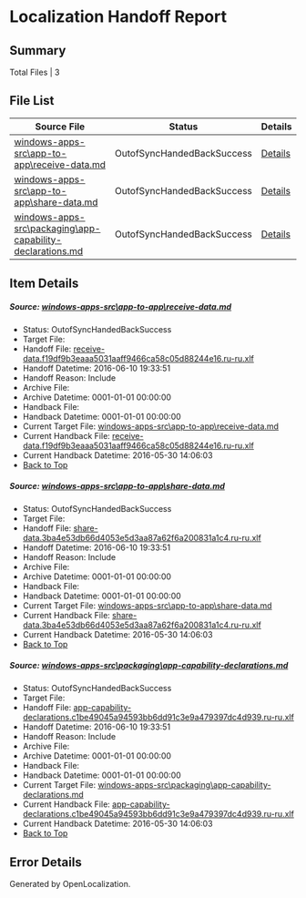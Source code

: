 # <a name='report-top'></a> Localization Handoff Report

## Summary
 Total Files | 3

## File List
 Source File | Status | Details 
 ----------- | ------ | ------- 
 [windows-apps-src\app-to-app\receive-data.md](https://github.com/Microsoft/windows-apps/blob/03b9943d9bf76343bfbbe714f681a2b398d1a9ad/windows-apps-src/app-to-app/receive-data.md) | OutofSyncHandedBackSuccess | [Details](#de61bdbbf22c6f397b4a10634e711f926f1c5904131)
 [windows-apps-src\app-to-app\share-data.md](https://github.com/Microsoft/windows-apps/blob/03b9943d9bf76343bfbbe714f681a2b398d1a9ad/windows-apps-src/app-to-app/share-data.md) | OutofSyncHandedBackSuccess | [Details](#de9d4e88cfc00d5e428b8ddb8a27cc4ffd619e85132)
 [windows-apps-src\packaging\app-capability-declarations.md](https://github.com/Microsoft/windows-apps/blob/747cdcecfa04005ee4512007bef95059bd81fb56/windows-apps-src/packaging/app-capability-declarations.md) | OutofSyncHandedBackSuccess | [Details](#c3c70afbeab95fa967d5e7bb4b6dc9a9a66b6a393363)

## Item Details
##### <a name='de61bdbbf22c6f397b4a10634e711f926f1c5904131'></a> Source: [windows-apps-src\app-to-app\receive-data.md](https://github.com/Microsoft/windows-apps/blob/03b9943d9bf76343bfbbe714f681a2b398d1a9ad/windows-apps-src/app-to-app/receive-data.md)
* Status: OutofSyncHandedBackSuccess
* Target File: 
* Handoff File: [receive-data.f19df9b3eaaa5031aaff9466ca58c05d88244e16.ru-ru.xlf](https://github.com/Microsoft/WDG.handoff/blob/6f7d0e23902ac972dac3fc279c817ac68f537980/ol-handoff/Microsoft/windows-apps.ru-ru/master/receive-data.f19df9b3eaaa5031aaff9466ca58c05d88244e16.ru-ru.xlf)
* Handoff Datetime: 2016-06-10 19:33:51
* Handoff Reason: Include
* Archive File: 
* Archive Datetime: 0001-01-01 00:00:00
* Handback File: 
* Handback Datetime: 0001-01-01 00:00:00
* Current Target File: [windows-apps-src\app-to-app\receive-data.md](https://github.com/Microsoft/windows-apps.ru-ru/blob/e7872f786e987c46c3fca5f20ec42607f78920f2/windows-apps-src/app-to-app/receive-data.md)
* Current Handback File: [receive-data.f19df9b3eaaa5031aaff9466ca58c05d88244e16.ru-ru.xlf](https://github.com/Microsoft/WDG.handback/blob/0faf9b4ce6b19170fe83f60d030e1eaf7d92ea97/ol-handback/Microsoft/windows-apps.ru-ru/master/receive-data.f19df9b3eaaa5031aaff9466ca58c05d88244e16.ru-ru.xlf)
* Current Handback Datetime: 2016-05-30 14:06:03
* [Back to Top](#report-top)

##### <a name='de9d4e88cfc00d5e428b8ddb8a27cc4ffd619e85132'></a> Source: [windows-apps-src\app-to-app\share-data.md](https://github.com/Microsoft/windows-apps/blob/03b9943d9bf76343bfbbe714f681a2b398d1a9ad/windows-apps-src/app-to-app/share-data.md)
* Status: OutofSyncHandedBackSuccess
* Target File: 
* Handoff File: [share-data.3ba4e53db66d4053e5d3aa87a62f6a200831a1c4.ru-ru.xlf](https://github.com/Microsoft/WDG.handoff/blob/6f7d0e23902ac972dac3fc279c817ac68f537980/ol-handoff/Microsoft/windows-apps.ru-ru/master/share-data.3ba4e53db66d4053e5d3aa87a62f6a200831a1c4.ru-ru.xlf)
* Handoff Datetime: 2016-06-10 19:33:51
* Handoff Reason: Include
* Archive File: 
* Archive Datetime: 0001-01-01 00:00:00
* Handback File: 
* Handback Datetime: 0001-01-01 00:00:00
* Current Target File: [windows-apps-src\app-to-app\share-data.md](https://github.com/Microsoft/windows-apps.ru-ru/blob/e7872f786e987c46c3fca5f20ec42607f78920f2/windows-apps-src/app-to-app/share-data.md)
* Current Handback File: [share-data.3ba4e53db66d4053e5d3aa87a62f6a200831a1c4.ru-ru.xlf](https://github.com/Microsoft/WDG.handback/blob/0faf9b4ce6b19170fe83f60d030e1eaf7d92ea97/ol-handback/Microsoft/windows-apps.ru-ru/master/share-data.3ba4e53db66d4053e5d3aa87a62f6a200831a1c4.ru-ru.xlf)
* Current Handback Datetime: 2016-05-30 14:06:03
* [Back to Top](#report-top)

##### <a name='c3c70afbeab95fa967d5e7bb4b6dc9a9a66b6a393363'></a> Source: [windows-apps-src\packaging\app-capability-declarations.md](https://github.com/Microsoft/windows-apps/blob/747cdcecfa04005ee4512007bef95059bd81fb56/windows-apps-src/packaging/app-capability-declarations.md)
* Status: OutofSyncHandedBackSuccess
* Target File: 
* Handoff File: [app-capability-declarations.c1be49045a94593bb6dd91c3e9a479397dc4d939.ru-ru.xlf](https://github.com/Microsoft/WDG.handoff/blob/6f7d0e23902ac972dac3fc279c817ac68f537980/ol-handoff/Microsoft/windows-apps.ru-ru/master/app-capability-declarations.c1be49045a94593bb6dd91c3e9a479397dc4d939.ru-ru.xlf)
* Handoff Datetime: 2016-06-10 19:33:51
* Handoff Reason: Include
* Archive File: 
* Archive Datetime: 0001-01-01 00:00:00
* Handback File: 
* Handback Datetime: 0001-01-01 00:00:00
* Current Target File: [windows-apps-src\packaging\app-capability-declarations.md](https://github.com/Microsoft/windows-apps.ru-ru/blob/e7872f786e987c46c3fca5f20ec42607f78920f2/windows-apps-src/packaging/app-capability-declarations.md)
* Current Handback File: [app-capability-declarations.c1be49045a94593bb6dd91c3e9a479397dc4d939.ru-ru.xlf](https://github.com/Microsoft/WDG.handback/blob/0faf9b4ce6b19170fe83f60d030e1eaf7d92ea97/ol-handback/Microsoft/windows-apps.ru-ru/master/app-capability-declarations.c1be49045a94593bb6dd91c3e9a479397dc4d939.ru-ru.xlf)
* Current Handback Datetime: 2016-05-30 14:06:03
* [Back to Top](#report-top)


## Error Details

Generated by OpenLocalization.
